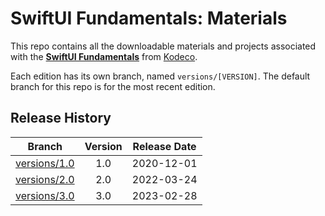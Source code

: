 # SwiftUI Fundamentals: Materials

This repo contains all the downloadable materials and projects associated with the **[SwiftUI Fundamentals](https://www.kodeco.com/37678937-swiftui-fundamentals)** from [Kodeco](https://www.kodeco.com).

Each edition has its own branch, named `versions/[VERSION]`. The default branch for this repo is for the most recent edition.

## Release History

| Branch                                                                            | Version | Release Date |
| --------------------------------------------------------------------------------- |:-------:|:------------:|
| [versions/1.0](https://github.com/kodecocodes/video-suif-materials/tree/versions/1.0) | 1.0     | 2020-12-01   |
| [versions/2.0](https://github.com/kodecocodes/video-suif-materials/tree/versions/2.0) | 2.0     | 2022-03-24|
| [versions/3.0](https://github.com/kodecocodes/video-suif-materials/tree/versions/3.0) | 3.0     | 2023-02-28 |
